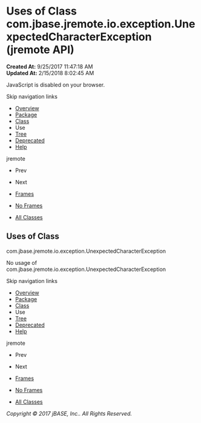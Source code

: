# Uses of Class com.jbase.jremote.io.exception.UnexpectedCharacterException (jremote   API)

**Created At:** 9/25/2017 11:47:18 AM  
**Updated At:** 2/15/2018 8:02:45 AM  

<!--<br>    try {<br>        if (location.href.indexOf('is-external=true') == -1) {<br>            parent.document.title="Uses of Class com.jbase.jremote.io.exception.UnexpectedCharacterException (jremote   API)";<br>        }<br>    }<br>    catch(err) {<br>    }<br>//-->
JavaScript is disabled on your browser.

Skip navigation links

- [Overview](../../../../../../overview-summary.html)
- [Package](/39254-exception/com_jbase_jremote_io_exception_package-summary)
- [Class](/39254-exception/com_jbase_jremote_io_exception_UnexpectedCharacterException "class in com.jbase.jremote.io.exception")
- Use
- [Tree](/39254-exception/com_jbase_jremote_io_exception_package-tree)
- [Deprecated](../../../../../../deprecated-list.html)
- [Help](../../../../../../help-doc.html)


jremote <br>

- Prev
- Next


- [Frames](../../../../../../index.html?com/jbase/jremote/io/exception/class-use//39255-class-use/com_jbase_jremote_io_exception_class-use_UnexpectedCharacterException)
- [No Frames](/39255-class-use/com_jbase_jremote_io_exception_class-use_UnexpectedCharacterException)


- [All Classes](../../../../../../allclasses-noframe.html)


<!--<br>  allClassesLink = document.getElementById("allclasses\_navbar\_top");<br>  if(window==top) {<br>    allClassesLink.style.display = "block";<br>  }<br>  else {<br>    allClassesLink.style.display = "none";<br>  }<br>  //-->

## Uses of Class
com.jbase.jremote.io.exception.UnexpectedCharacterException

No usage of com.jbase.jremote.io.exception.UnexpectedCharacterException

Skip navigation links

- [Overview](../../../../../../overview-summary.html)
- [Package](/39254-exception/com_jbase_jremote_io_exception_package-summary)
- [Class](/39254-exception/com_jbase_jremote_io_exception_UnexpectedCharacterException "class in com.jbase.jremote.io.exception")
- Use
- [Tree](/39254-exception/com_jbase_jremote_io_exception_package-tree)
- [Deprecated](../../../../../../deprecated-list.html)
- [Help](../../../../../../help-doc.html)


jremote <br>

- Prev
- Next


- [Frames](../../../../../../index.html?com/jbase/jremote/io/exception/class-use//39255-class-use/com_jbase_jremote_io_exception_class-use_UnexpectedCharacterException)
- [No Frames](/39255-class-use/com_jbase_jremote_io_exception_class-use_UnexpectedCharacterException)


- [All Classes](../../../../../../allclasses-noframe.html)


<!--<br>  allClassesLink = document.getElementById("allclasses\_navbar\_bottom");<br>  if(window==top) {<br>    allClassesLink.style.display = "block";<br>  }<br>  else {<br>    allClassesLink.style.display = "none";<br>  }<br>  //-->

*Copyright © 2017 jBASE, Inc.. All Rights Reserved.*
